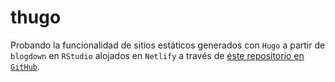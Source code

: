 # thugo

Probando la funcionalidad de sitios estáticos generados con `Hugo` a partir de `blogdown` en `RStudio` alojados en `Netlify` a través de [éste repositorio en `GitHub`](https://github.com/joanh/thugo2).
